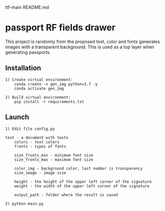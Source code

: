 ttf-main README.md

# passport RF fields drawer

This project is randomly from the proposed test, color and fonts generates images with a transparent background.
This is used as a top layer when generating passports.
## Installation

    1) Create virtual environment:
        conda create -n gen_img python=3.7 -y
        conda activate gen_img
        
    2) Build virtual environment:
        pip install -r requirements.txt

## Launch

```
1) Edit file config.py
    
text - a document with texts
    colors - text colors
    fronts - types of fonts
    
    size_fronts_min - minimum font size
    size_fronts_max - maximum font size
    
    color_img - background color, last number is transparency
    size_image - image size
    
    height - the height of the upper left corner of the signature
    weight - the width of the upper left corner of the signature
    
    output_path - folder where the result is saved

2) python main.py

```